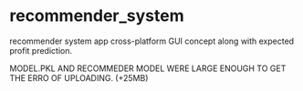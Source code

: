 # recommender_system
recommender system app cross-platform GUI concept along with expected profit prediction.

MODEL.PKL AND RECOMMEDER MODEL WERE LARGE ENOUGH TO GET THE ERRO OF UPLOADING. (+25MB)
